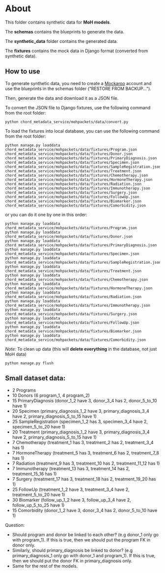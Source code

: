 # About

This folder contains synthetic data for **MoH models**.

The **schemas** contains the blueprints to generate the data.

The **synthetic_data** folder contains the generated data.

The **fixtures** contains the mock data in Django format (converted from synthetic data).
## How to use

To generate synthetic data, you need to create a [Mockaroo](https://www.mockaroo.com/) account and use the blueprints in the schemas folder ("RESTORE FROM BACKUP...").

Then, generate the data and download it as a JSON file.

To convert the JSON file to Django fixtures, use the following command from the root folder:

```
python chord_metadata_service/mohpackets/data/convert.py
```

To load the fixtures into local database, you can use the following command from the root folder:
```
python manage.py loaddata chord_metadata_service/mohpackets/data/fixtures/Program.json chord_metadata_service/mohpackets/data/fixtures/Donor.json chord_metadata_service/mohpackets/data/fixtures/PrimaryDiagnosis.json chord_metadata_service/mohpackets/data/fixtures/Specimen.json chord_metadata_service/mohpackets/data/fixtures/SampleRegistration.json chord_metadata_service/mohpackets/data/fixtures/Treatment.json chord_metadata_service/mohpackets/data/fixtures/Chemotherapy.json chord_metadata_service/mohpackets/data/fixtures/HormoneTherapy.json chord_metadata_service/mohpackets/data/fixtures/Radiation.json chord_metadata_service/mohpackets/data/fixtures/Immunotherapy.json chord_metadata_service/mohpackets/data/fixtures/Surgery.json chord_metadata_service/mohpackets/data/fixtures/FollowUp.json chord_metadata_service/mohpackets/data/fixtures/Biomarker.json chord_metadata_service/mohpackets/data/fixtures/Comorbidity.json
```

or you can do it one by one in this order:
```
python manage.py loaddata chord_metadata_service/mohpackets/data/fixtures/Program.json 
python manage.py loaddata chord_metadata_service/mohpackets/data/fixtures/Donor.json 
python manage.py loaddata chord_metadata_service/mohpackets/data/fixtures/PrimaryDiagnosis.json
python manage.py loaddata chord_metadata_service/mohpackets/data/fixtures/Specimen.json
python manage.py loaddata chord_metadata_service/mohpackets/data/fixtures/SampleRegistration.json
python manage.py loaddata chord_metadata_service/mohpackets/data/fixtures/Treatment.json
python manage.py loaddata chord_metadata_service/mohpackets/data/fixtures/Chemotherapy.json
python manage.py loaddata chord_metadata_service/mohpackets/data/fixtures/HormoneTherapy.json
python manage.py loaddata chord_metadata_service/mohpackets/data/fixtures/Radiation.json
python manage.py loaddata chord_metadata_service/mohpackets/data/fixtures/Immunotherapy.json
python manage.py loaddata chord_metadata_service/mohpackets/data/fixtures/Surgery.json
python manage.py loaddata chord_metadata_service/mohpackets/data/fixtures/FollowUp.json
python manage.py loaddata chord_metadata_service/mohpackets/data/fixtures/Biomarker.json 
python manage.py loaddata chord_metadata_service/mohpackets/data/fixtures/Comorbidity.json
```

*Note:* To clean up data (this will **delete everything** in the database, not just MoH data)

```
python manage.py flush
```

## Small dataset data:
 - 2 Programs
 - 10 Donors (6 program_1, 4 program_2)
 - 15 PrimaryDiagnosis (donor_1_2 have 3, donor_3_4 has 2, donor_5_to_10 have 1)
 - 20 Specimen (primary_diagnosis_1_2 have 3, primary_diagnosis_3_4 have 2, primary_diagnosis_5_to_15 have 1)
 - 25 SampleRegistration (specimen_1_2 has 3, specimen_3_4 have 2, specimen_5_to_20 have 1)
 - 20 Treatment (primary_diagnosis_1_2 have 3, primary_diagnosis_3_4 have 2, primary_diagnosis_5_to_15 have 1)
 - 7 Chemotherapy (treatment_1 has 3, treatment_2 has 2, treatment_3_4 has 1)
 - 7 HormoneTherapy (treatment_5 has 3, treatment_6 has 2, treatment_7_8 has 1)
 - 7 Radiation (treatment_9 has 3, treatment_10 has 2, treatment_11_12 has 1)
 - 7 Immunotherapy (treatment_13 has 3, treatment_14 has 2, treatment_15_16 has 1)
 - 7 Surgery (treatment_17 has 3, treatment_18 has 2, treatment_19_20 has 1)
 - 25 FollowUp (treatment_1_2 have 3, treatment_3_4 have 2, treatment_5_to_20 have 1)
 - 30 Biomarker (follow_up_1_2 have 3, follow_up_3_4 have 2, follow_up_5_to_25 have 1)
 - 15 Comorbidity (donor_1_2 have 3, donor_3_4 has 2, donor_5_to_10 have 1)

Question:
 - Should program and donor be linked to each other? (e.g donor_1 only go with program_1). If this is true, then we should put the program FK in donor only.
 - Similarly, should primary_diagnosis be linked to donor? (e.g primary_diagnosis_1 only go with donor_1 and program_1). If this is true, then we should put the donor FK in primary_diagnosis only.
 - Same for the rest of the models.
